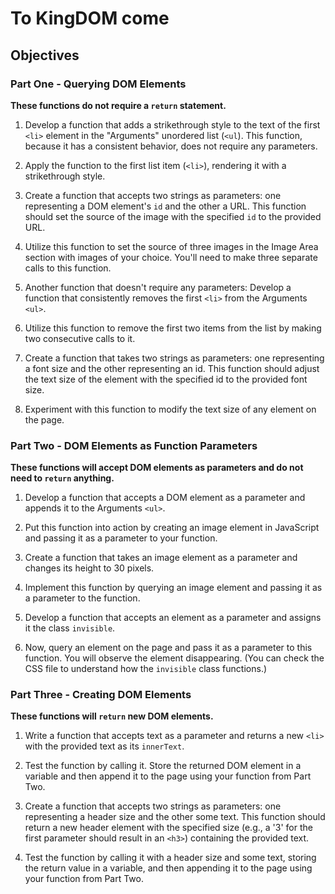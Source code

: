 # To KingDOM come

## Objectives

### Part One - Querying DOM Elements

**These functions do not require a `return` statement.**

1. Develop a function that adds a strikethrough style to the text of the first `<li>` element in the "Arguments" unordered list (`<ul`). This function, because it has a consistent behavior, does not require any parameters.

2. Apply the function to the first list item (`<li>`), rendering it with a strikethrough style.

3. Create a function that accepts two strings as parameters: one representing a DOM element's `id` and the other a URL. This function should set the source of the image with the specified `id` to the provided URL.

4. Utilize this function to set the source of three images in the Image Area section with images of your choice. You'll need to make three separate calls to this function.

5. Another function that doesn't require any parameters: Develop a function that consistently removes the first `<li>` from the Arguments `<ul>`.

6. Utilize this function to remove the first two items from the list by making two consecutive calls to it.

7. Create a function that takes two strings as parameters: one representing a font size and the other representing an id. This function should adjust the text size of the element with the specified id to the provided font size.

8. Experiment with this function to modify the text size of any element on the page.

### Part Two - DOM Elements as Function Parameters

**These functions will accept DOM elements as parameters and do not need to `return` anything.**

1. Develop a function that accepts a DOM element as a parameter and appends it to the Arguments `<ul>`.

2. Put this function into action by creating an image element in JavaScript and passing it as a parameter to your function.

3. Create a function that takes an image element as a parameter and changes its height to 30 pixels.

4. Implement this function by querying an image element and passing it as a parameter to the function.

5. Develop a function that accepts an element as a parameter and assigns it the class `invisible`.

6. Now, query an element on the page and pass it as a parameter to this function. You will observe the element disappearing. (You can check the CSS file to understand how the `invisible` class functions.)

### Part Three - Creating DOM Elements

**These functions will `return` new DOM elements.**

1. Write a function that accepts text as a parameter and returns a new `<li>` with the provided text as its `innerText`.

2. Test the function by calling it. Store the returned DOM element in a variable and then append it to the page using your function from Part Two.

3. Create a function that accepts two strings as parameters: one representing a header size and the other some text. This function should return a new header element with the specified size (e.g., a '3' for the first parameter should result in an `<h3>`) containing the provided text.

4. Test the function by calling it with a header size and some text, storing the return value in a variable, and then appending it to the page using your function from Part Two.
